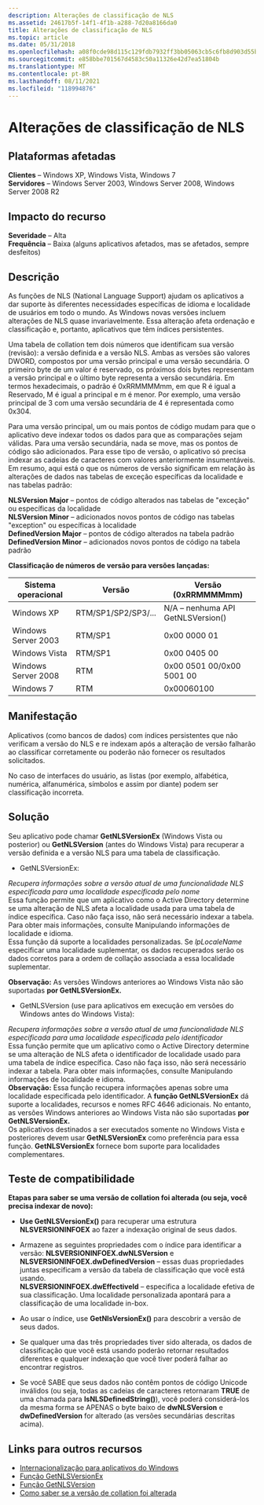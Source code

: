 ```yaml
---
description: Alterações de classificação de NLS
ms.assetid: 24617b5f-14f1-4f1b-a288-7d20a8166da0
title: Alterações de classificação de NLS
ms.topic: article
ms.date: 05/31/2018
ms.openlocfilehash: a08f0cde98d115c129fdb7932ff3bb05063cb5c6fb8d903d55bff2a69753d774
ms.sourcegitcommit: e858bbe701567d4583c50a11326e42d7ea51804b
ms.translationtype: MT
ms.contentlocale: pt-BR
ms.lasthandoff: 08/11/2021
ms.locfileid: "118994876"
---
```

# <a name="nls-sorting-changes"></a>Alterações de classificação de NLS

## <a name="affected-platforms"></a>Plataformas afetadas

 **Clientes** – Windows XP, Windows Vista, Windows 7  
**Servidores** – Windows Server 2003, Windows Server 2008, Windows Server 2008 R2  










## <a name="feature-impact"></a>Impacto do recurso

 **Severidade** – Alta  
**Frequência** – Baixa (alguns aplicativos afetados, mas se afetados, sempre desfeitos)  


## <a name="description"></a>Descrição

As funções de NLS (National Language Support) ajudam os aplicativos a dar suporte às diferentes necessidades específicas de idioma e localidade de usuários em todo o mundo. As Windows novas versões incluem alterações de NLS quase invariavelmente. Essa alteração afeta ordenação e classificação e, portanto, aplicativos que têm índices persistentes.

Uma tabela de collation tem dois números que identificam sua versão (revisão): a versão definida e a versão NLS. Ambas as versões são valores DWORD, compostos por uma versão principal e uma versão secundária. O primeiro byte de um valor é reservado, os próximos dois bytes representam a versão principal e o último byte representa a versão secundária. Em termos hexadecimais, o padrão é 0xRRMMMMmm, em que R é igual a Reservado, M é igual a principal e m é menor. Por exemplo, uma versão principal de 3 com uma versão secundária de 4 é representada como 0x304.

Para uma versão principal, um ou mais pontos de código mudam para que o aplicativo deve indexar todos os dados para que as comparações sejam válidas. Para uma versão secundária, nada se move, mas os pontos de código são adicionados. Para esse tipo de versão, o aplicativo só precisa indexar as cadeias de caracteres com valores anteriormente insumentáveis. Em resumo, aqui está o que os números de versão significam em relação às alterações de dados nas tabelas de exceção específicas da localidade e nas tabelas padrão:

**NLSVersion Major** – pontos de código alterados nas tabelas de "exceção" ou específicas da localidade  
**NLSVersion Minor** – adicionados novos pontos de código nas tabelas "exception" ou específicas à localidade  
**DefinedVersion Major** – pontos de código alterados na tabela padrão  
**DefinedVersion Minor** – adicionados novos pontos de código na tabela padrão  


**Classificação de números de versão para versões lançadas:**



| Sistema operacional    | Versão           | Versão (0xRRMMMMmm)         |
|---------------------|-------------------|------------------------------|
| Windows XP          | RTM/SP1/SP2/SP3/... | N/A – nenhuma API GetNLSVersion() |
| Windows Server 2003 | RTM/SP1           | 0x00 0000 01                 |
| Windows Vista       | RTM/SP1           | 0x00 0405 00                 |
| Windows Server 2008 | RTM               | 0x00 0501 00/0x00 5001 00  |
| Windows 7           | RTM               | 0x00060100                   |



 

## <a name="manifestation"></a>Manifestação

Aplicativos (como bancos de dados) com índices persistentes que não verificam a versão do NLS e re indexam após a alteração de versão falharão ao classificar corretamente ou poderão não fornecer os resultados solicitados.

No caso de interfaces do usuário, as listas (por exemplo, alfabética, numérica, alfanumérica, símbolos e assim por diante) podem ser classificação incorreta.

## <a name="solution"></a>Solução

Seu aplicativo pode chamar **GetNLSVersionEx** (Windows Vista ou posterior) ou **GetNLSVersion** (antes do Windows Vista) para recuperar a versão definida e a versão NLS para uma tabela de classificação.

-   GetNLSVersionEx:

*Recupera informações sobre a versão atual de uma funcionalidade NLS especificada para uma localidade especificada pelo nome*  
Essa função permite que um aplicativo como o Active Directory determine se uma alteração de NLS afeta a localidade usada para uma tabela de índice específica. Caso não faça isso, não será necessário indexar a tabela. Para obter mais informações, consulte Manipulando informações de localidade e idioma.  
Essa função dá suporte a localidades personalizadas. Se *lpLocaleName* especificar uma localidade suplementar, os dados recuperados serão os dados corretos para a ordem de collação associada a essa localidade suplementar.  

**Observação:** As versões Windows anteriores ao Windows Vista não são suportadas **por GetNLSVersionEx.**  


-   GetNLSVersion (use para aplicativos em execução em versões do Windows antes do Windows Vista):

*Recupera informações sobre a versão atual de uma funcionalidade NLS especificada para uma localidade especificada pelo identificador*  
Essa função permite que um aplicativo como o Active Directory determine se uma alteração de NLS afeta o identificador de localidade usado para uma tabela de índice específica. Caso não faça isso, não será necessário indexar a tabela. Para obter mais informações, consulte Manipulando informações de localidade e idioma.  
**Observação:** Essa função recupera informações apenas sobre uma localidade especificada pelo identificador. A **função GetNLSVersionEx** dá suporte a localidades, recursos e nomes RFC 4646 adicionais. No entanto, as versões Windows anteriores ao Windows Vista não são suportadas **por GetNLSVersionEx.**  
Os aplicativos destinados a ser executados somente no Windows Vista e posteriores devem usar **GetNLSVersionEx** como preferência para essa função. **GetNLSVersionEx** fornece bom suporte para localidades complementares.  


## <a name="compatibility-test"></a>Teste de compatibilidade

**Etapas para saber se uma versão de collation foi alterada (ou seja, você precisa indexar de novo):**

-   **Use GetNLSVersionEx()** para recuperar uma estrutura **NLSVERSIONINFOEX** ao fazer a indexação original de seus dados.
-   Armazene as seguintes propriedades com o índice para identificar a versão:  **NLSVERSIONINFOEX.dwNLSVersion** e **NLSVERSIONINFOEX.dwDefinedVersion** – essas duas propriedades juntas especificam a versão da tabela de classificação que você está usando.  
    **NLSVERSIONINFOEX.dwEffectiveId** – especifica a localidade efetiva de sua classificação. Uma localidade personalizada apontará para a classificação de uma localidade in-box.  
    
-   Ao usar o índice, use **GetNlsVersionEx()** para descobrir a versão de seus dados.
-   Se qualquer uma das três propriedades tiver sido alterada, os dados de classificação que você está usando poderão retornar resultados diferentes e qualquer indexação que você tiver poderá falhar ao encontrar registros.
-   Se você SABE que seus dados não contêm pontos de código Unicode inválidos (ou seja, todas as cadeias de caracteres retornaram **TRUE** de uma chamada para **IsNLSDefinedString()**), você poderá considerá-los da mesma forma se APENAS o byte baixo de **dwNLSVersion** e **dwDefinedVersion** for alterado (as versões secundárias descritas acima).

## <a name="links-to-other-resources"></a>Links para outros recursos

-   [Internacionalização para aplicativos do Windows](../intl/international-support.md)
-   [Função GetNLSVersionEx](/windows/win32/api/winnls/nf-winnls-getnlsversionex)
-   [Função GetNLSVersion](/windows/win32/api/winnls/nf-winnls-getnlsversion)
-   [Como saber se a versão de collation foi alterada](/archive/blogs/shawnste/)

 

 
